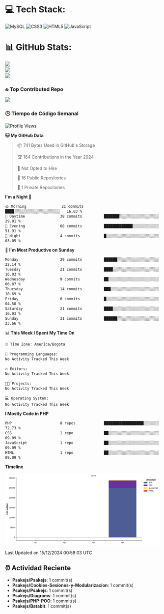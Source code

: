 
# 💻 Tech Stack:
![MySQL](https://img.shields.io/badge/mysql-4479A1.svg?style=plastic&logo=mysql&logoColor=white) ![CSS3](https://img.shields.io/badge/css3-%231572B6.svg?style=plastic&logo=css3&logoColor=white) ![HTML5](https://img.shields.io/badge/html5-%23E34F26.svg?style=plastic&logo=html5&logoColor=white) ![JavaScript](https://img.shields.io/badge/javascript-%23323330.svg?style=plastic&logo=javascript&logoColor=%23F7DF1E)

# 📊 GitHub Stats:
![](https://github-readme-stats.vercel.app/api?username=Psakejs&theme=shadow_blue&hide_border=false&include_all_commits=true&count_private=true)<br/>
![](https://github-readme-streak-stats.herokuapp.com/?user=Psakejs&theme=shadow_blue&hide_border=false)<br/>
![](https://github-readme-stats.vercel.app/api/top-langs/?username=Psakejs&theme=shadow_blue&hide_border=false&include_all_commits=true&count_private=true&layout=compact)

### 🔝 Top Contributed Repo
![](https://github-contributor-stats.vercel.app/api?username=Psakejs&limit=5&theme=shadow_blue&combine_all_yearly_contributions=true)


### 🕒 Tiempo de Código Semanal
<!--START_SECTION:waka-->
![Profile Views](http://img.shields.io/badge/Profile%20Views-4-blue)

**🐱 My GitHub Data** 

> 📦 741 Bytes Used in GitHub's Storage 
 > 
> 🏆 164 Contributions in the Year 2024
 > 
> 🚫 Not Opted to Hire
 > 
> 📜 16 Public Repositories 
 > 
> 🔑 1 Private Repositories 
 > 
**I'm a Night 🦉** 

```text
🌞 Morning                21 commits          ████░░░░░░░░░░░░░░░░░░░░░   16.03 % 
🌆 Daytime                38 commits          ███████░░░░░░░░░░░░░░░░░░   29.01 % 
🌃 Evening                68 commits          █████████████░░░░░░░░░░░░   51.91 % 
🌙 Night                  4 commits           █░░░░░░░░░░░░░░░░░░░░░░░░   03.05 % 
```
📅 **I'm Most Productive on Sunday** 

```text
Monday                   29 commits          ██████░░░░░░░░░░░░░░░░░░░   22.14 % 
Tuesday                  21 commits          ████░░░░░░░░░░░░░░░░░░░░░   16.03 % 
Wednesday                9 commits           ██░░░░░░░░░░░░░░░░░░░░░░░   06.87 % 
Thursday                 14 commits          ███░░░░░░░░░░░░░░░░░░░░░░   10.69 % 
Friday                   6 commits           █░░░░░░░░░░░░░░░░░░░░░░░░   04.58 % 
Saturday                 21 commits          ████░░░░░░░░░░░░░░░░░░░░░   16.03 % 
Sunday                   31 commits          ██████░░░░░░░░░░░░░░░░░░░   23.66 % 
```


📊 **This Week I Spent My Time On** 

```text
🕑︎ Time Zone: America/Bogota

💬 Programming Languages: 
No Activity Tracked This Week

🔥 Editors: 
No Activity Tracked This Week

🐱‍💻 Projects: 
No Activity Tracked This Week

💻 Operating System: 
No Activity Tracked This Week
```

**I Mostly Code in PHP** 

```text
PHP                      8 repos             ██████████████████░░░░░░░   72.73 % 
CSS                      1 repo              ██░░░░░░░░░░░░░░░░░░░░░░░   09.09 % 
JavaScript               1 repo              ██░░░░░░░░░░░░░░░░░░░░░░░   09.09 % 
HTML                     1 repo              ██░░░░░░░░░░░░░░░░░░░░░░░   09.09 % 
```



**Timeline**

![Lines of Code chart](https://raw.githubusercontent.com/Psakejs/Psakejs/main/assets/bar_graph.png)


 Last Updated on 15/12/2024 00:58:03 UTC
<!--END_SECTION:waka-->









































































































































































































































































































































































































































































































































































































































































































































































































































































































































































































































































































## ⏰ Actividad Reciente
- **Psakejs/Psakejs**: 1 commit(s)
- **Psakejs/Cookies-Sesiones-y-Modularizacion**: 1 commit(s)
- **Psakejs/Psakejs**: 1 commit(s)
- **Psakejs/Diagrams**: 1 commit(s)
- **Psakejs/PHP-POO**: 1 commit(s)
- **Psakejs/Batabit**: 1 commit(s)
